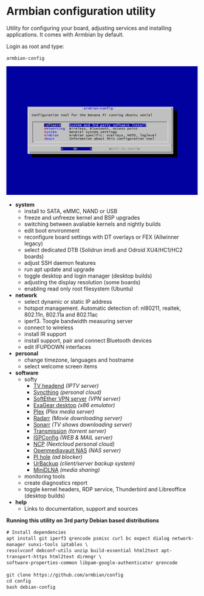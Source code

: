 # Armbian configuration utility

Utility for configuring your board, adjusting services and installing applications. It comes with Armbian by default.

Login as root and type:

	armbian-config

![](images/animated.gif)

- **system**
	- install to SATA, eMMC, NAND or USB
	- freeze and unfreeze kernel and BSP upgrades
	- switching between avaliable kernels and nightly builds
	- edit boot environment
	- reconfigure board settings with DT overlays or FEX (Allwinner legacy)
	- select dedicated DTB (Solidrun imx6 and Odroid XU4/HC1/HC2 boards)
	- adjust SSH daemon features
	- run apt update and upgrade
	- toggle desktop and login manager (desktop builds)
	- adjusting the display resolution (some boards)
	- enabling read only root filesystem (Ubuntu)
- **network**
	- select dynamic or static IP address
	- hotspot management. Automatic detection of: nl80211, realtek, 802.11n, 802.11a and 802.11ac
	- iperf3. Toogle bandwidth measuring server
	- connect to wireless
	- install IR support
	- install support, pair and connect Bluetooth devices
	- edit IFUPDOWN interfaces
- **personal**
	- change timezone, languages and hostname
	- select welcome screen items
- **software**
	- softy
		- [TV headend](https://tvheadend.org/) *(IPTV server)*
		- [Syncthing](https://syncthing.net/) *(personal cloud)*
		- [SoftEther VPN server](https://www.softether.org/) *(VPN server)*
		- [ExaGear desktop](https://eltechs.com/product/exagear-desktop) *(x86 emulator)*
		- [Plex](https://www.plex.tv/) *(Plex media server)*
		- [Radarr](https://radarr.video/) *(Movie downloading server)*
		- [Sonarr](https://sonarr.tv/) *(TV shows downloading server)*
		- [Transmission](https://transmissionbt.com/) *(torrent server)*
		- [ISPConfig](https://www.ispconfig.org/) *(WEB & MAIL server)*
		- [NCP](https://ownyourbits.com/nextcloudplus/) *(Nextcloud personal cloud)*
		- [Openmediavault NAS](http://www.openmediavault.org/) *(NAS server)*
		- [PI hole](https://pi-hole.net) *(ad blocker)*
		- [UrBackup](https://www.urbackup.org/) *(client/server backup system)*
		- [MiniDLNA](http://minidlna.sourceforge.net/) *(media sharing)*
	- monitoring tools
	- create diagnostics report
	- toggle kernel headers, RDP service, Thunderbird and Libreoffice (desktop builds)
- **help**
	- Links to documentation, support and sources

**Running this utility on 3rd party Debian based distributions**

	# Install dependencies
	apt install git iperf3 qrencode psmisc curl bc expect dialog network-manager sunxi-tools iptables \
	resolvconf debconf-utils unzip build-essential html2text apt-transport-https html2text dirmngr \
	software-properties-common libpam-google-authenticator qrencode

	git clone https://github.com/armbian/config
	cd config
	bash debian-config

